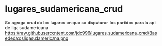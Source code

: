# lugares_sudamericana_crud
Se agrega crud de los lugares en que se disputaran los partidos para la api de liga sudamericana
https://raw.githubusercontent.com/jdc996/lugares_sudamericana_crud/Basededatosligasudamericana.png

